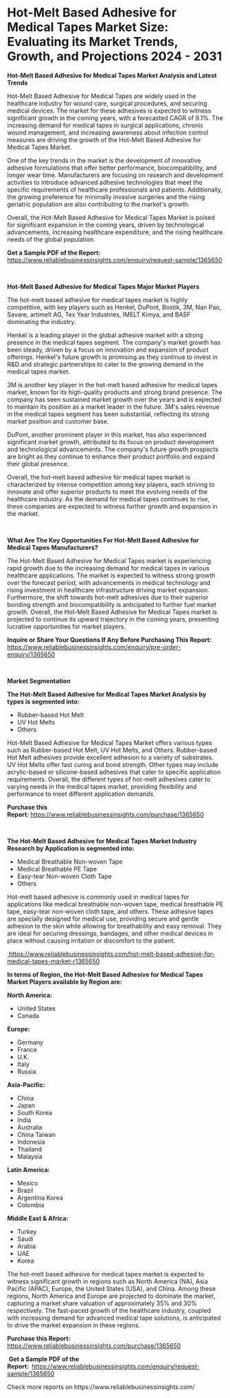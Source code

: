 <p><h1>Hot-Melt Based Adhesive for Medical Tapes Market Size: Evaluating its Market Trends, Growth, and Projections 2024 - 2031</h1></p><p><strong>Hot-Melt Based Adhesive for Medical Tapes Market Analysis and Latest Trends</strong></p>
<p><p>Hot-Melt Based Adhesive for Medical Tapes are widely used in the healthcare industry for wound care, surgical procedures, and securing medical devices. The market for these adhesives is expected to witness significant growth in the coming years, with a forecasted CAGR of 9.1%. The increasing demand for medical tapes in surgical applications, chronic wound management, and increasing awareness about infection control measures are driving the growth of the Hot-Melt Based Adhesive for Medical Tapes Market.</p><p>One of the key trends in the market is the development of innovative adhesive formulations that offer better performance, biocompatibility, and longer wear time. Manufacturers are focusing on research and development activities to introduce advanced adhesive technologies that meet the specific requirements of healthcare professionals and patients. Additionally, the growing preference for minimally invasive surgeries and the rising geriatric population are also contributing to the market's growth.</p><p>Overall, the Hot-Melt Based Adhesive for Medical Tapes Market is poised for significant expansion in the coming years, driven by technological advancements, increasing healthcare expenditure, and the rising healthcare needs of the global population.</p></p>
<p><strong>Get a Sample PDF of the Report:&nbsp;</strong> <a href="https://www.reliablebusinessinsights.com/enquiry/request-sample/1365650">https://www.reliablebusinessinsights.com/enquiry/request-sample/1365650</a></p>
<p>&nbsp;</p>
<p><strong>Hot-Melt Based Adhesive for Medical Tapes Major Market Players</strong></p>
<p><p>The hot-melt based adhesive for medical tapes market is highly competitive, with key players such as Henkel, DuPont, Bostik, 3M, Nan Pao, Savare, artimelt AG, Tex Year Industries, IMELT Kimya, and BASF dominating the industry.</p><p>Henkel is a leading player in the global adhesive market with a strong presence in the medical tapes segment. The company's market growth has been steady, driven by a focus on innovation and expansion of product offerings. Henkel's future growth is promising as they continue to invest in R&D and strategic partnerships to cater to the growing demand in the medical tapes market.</p><p>3M is another key player in the hot-melt based adhesive for medical tapes market, known for its high-quality products and strong brand presence. The company has seen sustained market growth over the years and is expected to maintain its position as a market leader in the future. 3M's sales revenue in the medical tapes segment has been substantial, reflecting its strong market position and customer base.</p><p>DuPont, another prominent player in this market, has also experienced significant market growth, attributed to its focus on product development and technological advancements. The company's future growth prospects are bright as they continue to enhance their product portfolio and expand their global presence.</p><p>Overall, the hot-melt based adhesive for medical tapes market is characterized by intense competition among key players, each striving to innovate and offer superior products to meet the evolving needs of the healthcare industry. As the demand for medical tapes continues to rise, these companies are expected to witness further growth and expansion in the market.</p></p>
<p>&nbsp;</p>
<p><strong>What Are The Key Opportunities For Hot-Melt Based Adhesive for Medical Tapes Manufacturers?</strong></p>
<p><p>The Hot-Melt Based Adhesive for Medical Tapes market is experiencing rapid growth due to the increasing demand for medical tapes in various healthcare applications. The market is expected to witness strong growth over the forecast period, with advancements in medical technology and rising investment in healthcare infrastructure driving market expansion. Furthermore, the shift towards hot-melt adhesives due to their superior bonding strength and biocompatibility is anticipated to further fuel market growth. Overall, the Hot-Melt Based Adhesive for Medical Tapes market is projected to continue its upward trajectory in the coming years, presenting lucrative opportunities for market players.</p></p>
<p><strong>Inquire or Share Your Questions If Any Before Purchasing This Report:</strong> <a href="https://www.reliablebusinessinsights.com/enquiry/pre-order-enquiry/1365650">https://www.reliablebusinessinsights.com/enquiry/pre-order-enquiry/1365650</a></p>
<p>&nbsp;</p>
<p><strong>Market Segmentation</strong></p>
<p><strong>The Hot-Melt Based Adhesive for Medical Tapes Market Analysis by types is segmented into:</strong></p>
<p><ul><li>Rubber-based Hot Melt</li><li>UV Hot Melts</li><li>Others</li></ul></p>
<p><p>Hot-Melt Based Adhesive for Medical Tapes Market offers various types such as Rubber-based Hot Melt, UV Hot Melts, and Others. Rubber-based Hot Melt adhesives provide excellent adhesion to a variety of substrates. UV Hot Melts offer fast curing and bond strength. Other types may include acrylic-based or silicone-based adhesives that cater to specific application requirements. Overall, the different types of hot-melt adhesives cater to varying needs in the medical tapes market, providing flexibility and performance to meet different application demands.</p></p>
<p><strong>Purchase this Report:&nbsp;</strong><a href="https://www.reliablebusinessinsights.com/purchase/1365650">https://www.reliablebusinessinsights.com/purchase/1365650</a></p>
<p>&nbsp;</p>
<p><strong>The Hot-Melt Based Adhesive for Medical Tapes Market Industry Research by Application is segmented into:</strong></p>
<p><ul><li>Medical Breathable Non-woven Tape</li><li>Medical Breathable PE Tape</li><li>Easy-tear Non-woven Cloth Tape</li><li>Others</li></ul></p>
<p><p>Hot-melt based adhesive is commonly used in medical tapes for applications like medical breathable non-woven tape, medical breathable PE tape, easy-tear non-woven cloth tape, and others. These adhesive tapes are specially designed for medical use, providing secure and gentle adhesion to the skin while allowing for breathability and easy removal. They are ideal for securing dressings, bandages, and other medical devices in place without causing irritation or discomfort to the patient.</p></p>
<p><a href="https://www.reliablebusinessinsights.com/hot-melt-based-adhesive-for-medical-tapes-market-r1365650">&nbsp;https://www.reliablebusinessinsights.com/hot-melt-based-adhesive-for-medical-tapes-market-r1365650</a></p>
<p><strong>In terms of Region, the Hot-Melt Based Adhesive for Medical Tapes Market Players available by Region are:</strong></p>
<p>
    <p> <strong> North America: </strong>
        <ul>
            <li>United States</li>
            <li>Canada</li>
        </ul>
        </p> 
    <p> <strong> Europe: </strong>
        <ul>
            <li>Germany</li>
            <li>France</li>
            <li>U.K.</li>
            <li>Italy</li>
            <li>Russia</li>
        </ul>
        </p> 
    <p> <strong> Asia-Pacific: </strong>
        <ul>
            <li>China</li>
            <li>Japan</li>
            <li>South Korea</li>
            <li>India</li>
            <li>Australia</li>
            <li>China Taiwan</li>
            <li>Indonesia</li>
            <li>Thailand</li>
            <li>Malaysia</li>
        </ul>
        </p> 
    <p> <strong> Latin America: </strong>
        <ul>
            <li>Mexico</li>
            <li>Brazil</li>
            <li>Argentina Korea</li>
            <li>Colombia</li>
        </ul>
        </p> 
    <p> <strong> Middle East & Africa: </strong>
        <ul>
            <li>Turkey</li>
            <li>Saudi</li>
            <li>Arabia</li>
            <li>UAE</li>
            <li>Korea</li>
        </ul>
    </p>
    </p>
<p><p>The hot-melt based adhesive for medical tapes market is expected to witness significant growth in regions such as North America (NA), Asia Pacific (APAC), Europe, the United States (USA), and China. Among these regions, North America and Europe are projected to dominate the market, capturing a market share valuation of approximately 35% and 30% respectively. The fast-paced growth of the healthcare industry, coupled with increasing demand for advanced medical tape solutions, is anticipated to drive the market expansion in these regions.</p></p>
<p><strong>Purchase this Report: </strong><a href="https://www.reliablebusinessinsights.com/purchase/1365650">https://www.reliablebusinessinsights.com/purchase/1365650</a></p>
<p>&nbsp;<strong>Get a Sample PDF of the Report:&nbsp;&nbsp;</strong><a href="https://www.reliablebusinessinsights.com/enquiry/request-sample/1365650">https://www.reliablebusinessinsights.com/enquiry/request-sample/1365650</a></p>
<p><strong></strong></p>
<p>Check more reports on https://www.reliablebusinessinsights.com/</p>